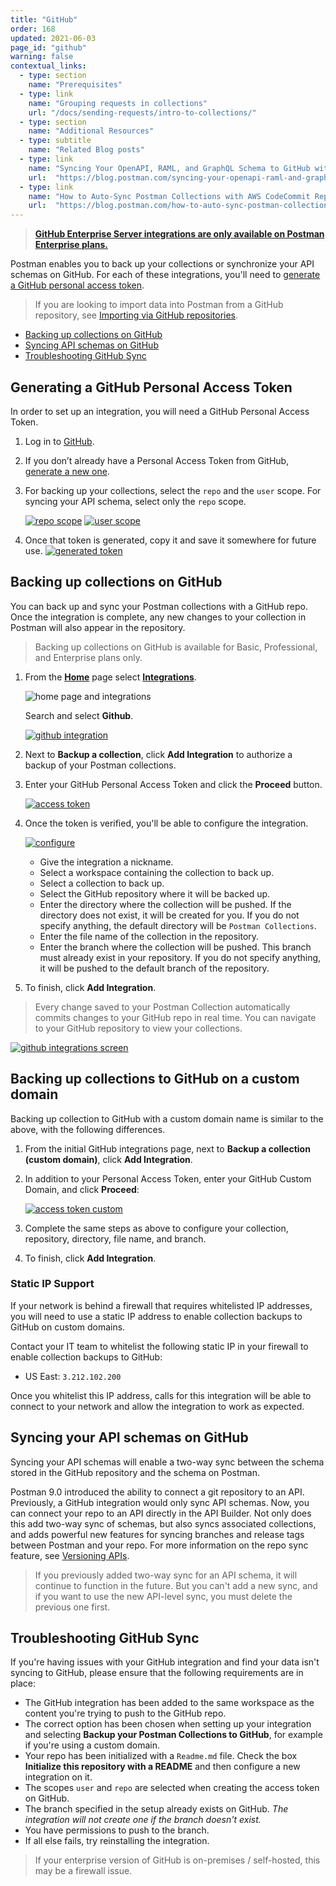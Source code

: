 ```yaml
---
title: "GitHub"
order: 168
updated: 2021-06-03
page_id: "github"
warning: false
contextual_links:
  - type: section
    name: "Prerequisites"
  - type: link
    name: "Grouping requests in collections"
    url: "/docs/sending-requests/intro-to-collections/"
  - type: section
    name: "Additional Resources"
  - type: subtitle
    name: "Related Blog posts"
  - type: link
    name: "Syncing Your OpenAPI, RAML, and GraphQL Schema to GitHub with Postman"
    url:  "https://blog.postman.com/syncing-your-openapi-raml-and-graphql-schema-to-github-with-postman/"
  - type: link
    name: "How to Auto-Sync Postman Collections with AWS CodeCommit Repositories"
    url:  "https://blog.postman.com/how-to-auto-sync-postman-collections-with-aws-codecommit-repositories/"
---
```


> __[GitHub Enterprise Server integrations are only available on Postman Enterprise plans.](https://www.postman.com/pricing)__

Postman enables you to back up your collections or synchronize your API schemas on GitHub. For each of these integrations, you'll need to [generate a GitHub personal access token](#generating-a-github-personal-access-token).

> If you are looking to import data into Postman from a GitHub repository, see [Importing via GitHub repositories](/docs/getting-started/importing-and-exporting-data/#importing-via-github-repositories).

* [Backing up collections on GitHub](#backing-up-collections-on-github)
* [Syncing API schemas on GitHub](#syncing-your-api-schemas-on-github)
* [Troubleshooting GitHub Sync](#troubleshooting-github-sync)

## Generating a GitHub Personal Access Token

In order to set up an integration, you will need a GitHub Personal Access Token.

1. Log in to [GitHub](https://github.com/).

1. If you don’t already have a Personal Access Token from GitHub, [generate a new one](https://github.com/settings/tokens).

1. For backing up your collections, select the `repo` and the `user` scope. For syncing your API schema, select only the `repo` scope.

   [![repo scope](https://assets.postman.com/postman-docs/WS-integrations-github-repo-scope.png)](https://assets.postman.com/postman-docs/WS-integrations-github-repo-scope.png)
   [![user scope](https://assets.postman.com/postman-docs/WS-integrations-github-user-scope.png)](https://assets.postman.com/postman-docs/WS-integrations-github-user-scope.png)

1. Once that token is generated, copy it and save it somewhere for future use.
   [![generated token](https://assets.postman.com/postman-docs/WS-integrations-github-generated-token.png)](https://assets.postman.com/postman-docs/WS-integrations-github-generated-token.png)

## Backing up collections on GitHub

 You can back up and sync your Postman collections with a GitHub repo. Once the integration is complete, any new changes to your collection in Postman will also appear in the repository.

 > Backing up collections on GitHub is available for Basic, Professional, and Enterprise plans only.

1. From the **[Home](https://go.postman.co/home)** page select **[Integrations](https://go.postman.co/integrations)**.

    ![home page and integrations](https://assets.postman.com/postman-docs/home-integrations.jpg)

    Search and select **Github**.

    [![github integration](https://assets.postman.com/postman-docs/integrations-github1.jpg)](https://assets.postman.com/postman-docs/integrations-github1.jpg)

1. Next to **Backup a collection**, click **Add Integration** to authorize a backup of your Postman collections.

1. Enter your GitHub Personal Access Token and click the **Proceed** button.

   [![access token](https://assets.postman.com/postman-docs/integrations-github-schema-pat.jpg)](https://assets.postman.com/postman-docs/integrations-github-schema-pat.jpg)

1. Once the token is verified, you'll be able to configure the integration.

   [![configure](https://assets.postman.com/postman-docs/integrations-github-add.jpg)](https://assets.postman.com/postman-docs/integrations-github-add.jpg)

   * Give the integration a nickname.
   * Select a workspace containing the collection to back up.
   * Select a collection to back up.
   * Select the GitHub repository where it will be backed up.
   * Enter the directory where the collection will be pushed. If the directory does not exist, it will be created for you. If you do not specify anything, the default directory will be `Postman Collections`.
   * Enter the file name of the collection in the repository.
   * Enter the branch where the collection will be pushed. This branch must already exist in your repository. If you do not specify anything, it will be pushed to the default branch of the repository.

1. To finish, click **Add Integration**.

> Every change saved to your Postman Collection automatically commits changes to your GitHub repo in real time. You can navigate to your GitHub repository to view your collections.

[![github integrations screen](https://assets.postman.com/postman-docs/Github_Integrations5.png)](https://assets.postman.com/postman-docs/Github_Integrations5.png)

## Backing up collections to GitHub on a custom domain

Backing up collection to GitHub with a custom domain name is similar to the above, with the following differences.

1. From the initial GitHub integrations page, next to **Backup a collection (custom domain)**, click **Add Integration**.

1. In addition to your Personal Access Token, enter your GitHub Custom Domain, and click **Proceed**:

   [![access token custom](https://assets.postman.com/postman-docs/integrations-github-custom-domain-pat.jpg)](https://assets.postman.com/postman-docs/integrations-github-custom-domain-pat.jpg)

1. Complete the same steps as above to configure your collection, repository, directory, file name, and branch.

1. To finish, click **Add Integration**.

### Static IP Support

If your network is behind a firewall that requires whitelisted IP addresses, you will need to use a static IP address to enable collection backups to GitHub on custom domains.

Contact your IT team to whitelist the following static IP in your firewall to enable collection backups to GitHub:

* US East: `3.212.102.200`

Once you whitelist this IP address, calls for this integration will be able to connect to your network and allow the integration to work as expected.

## Syncing your API schemas on GitHub

Syncing your API schemas will enable a two-way sync between the schema stored in the GitHub repository and the schema on Postman.

Postman 9.0 introduced the ability to connect a git repository to an API. Previously, a GitHub integration would only sync API schemas. Now, you can connect your repo to an API directly in the API Builder. Not only does this add two-way sync of schemas, but also syncs associated collections, and adds powerful new features for syncing branches and release tags between Postman and your repo. For more information on the repo sync feature, see [Versioning APIs](/docs/designing-and-developing-your-api/versioning-an-api/).

> If you previously added two-way sync for an API schema, it will continue to function in the future. But you can't add a new sync, and if you want to use the new API-level sync, you must delete the previous one first.

## Troubleshooting GitHub Sync

If you're having issues with your GitHub integration and find your data isn't syncing to GitHub, please ensure that the following requirements are in place:

* The GitHub integration has been added to the same workspace as the content you're trying to push to the GitHub repo.
* The correct option has been chosen when setting up your integration and selecting __Backup your Postman Collections to GitHub__, for example if you're using a custom domain.
* Your repo has been initialized with a `Readme.md` file. Check the box __Initialize this repository with a README__ and then configure a new integration on it.
* The scopes `user` and `repo` are selected when creating the access token on GitHub.
* The branch specified in the setup already exists on GitHub. _The integration will not create one if the branch doesn't exist._
* You have permissions to push to the branch.
* If all else fails, try reinstalling the integration.

> If your enterprise version of GitHub is on-premises / self-hosted, this may be a firewall issue.
